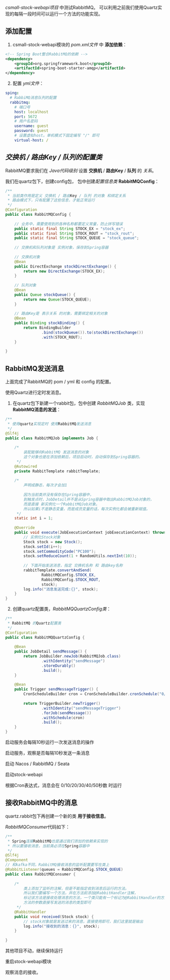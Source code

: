 
*csmall-stock-webapi项目* 中测试RabbitMQ。
可以利用之前我们使用Quartz实现的每隔一段时间可以运行一个方法的功能实现。


## 添加配置

1. csmall-stock-webapi模块的 *pom.xml文件* 中 **添加依赖**：
```xml
<!-- Spring Boot整合RabbitMQ的依赖 -->  
<dependency>  
    <groupId>org.springframework.boot</groupId>  
    <artifactId>spring-boot-starter-amqp</artifactId>  
</dependency>
```

2. 配置 *yml文件*：
```yml
sping:
  # RabbiMQ消息队列的配置
  rabbitmq:
    # 端口号
    host: localhost
    port: 5672
    # 用户名密码
    username: guest
    password: guest
    # 设置虚拟host。单机模式下固定编写 "/" 即可
    virtual-host: /
  ```


## *交换机 / 路由Key / 队列的配置类*

RabbitMQ要求我们在 *Java代码级别* 设置 **交换机** / **路由Key** / **队列** 的 *关系*。
  
我们在quartz包下，创建config包，
包中创建*配置信息类* **RabbitMQConfig**：
```java
/**  
 * 当前类作用是定义 交换机 / 路由Key / 队列 的对象 和绑定关系  
 * 路由模式下，只有配置了这些信息，才能正常运行  
 */  
@Configuration  
public class RabbitMQConfig {  
  
    // 业务中，需要使用到的各种名称都要定义常量，防止拼写错误  
    public static final String STOCK_EX = "stock_ex";  
    public static final String STOCK_ROUT = "stock_rout";  
    public static final String STOCK_QUEUE = "stock_queue";  
  
    // 交换机和队列对象是 实例对象，保存到Spring容器  
  
    // 交换机对象  
    @Bean  
    public DirectExchange stockDirectExchange() {  
        return new DirectExchange(STOCK_EX);  
    }  
  
    // 队列对象  
    @Bean  
    public Queue stockQueue() {  
        return new Queue(STOCK_QUEUE);  
    }  
  
    // 路由Key是 表示关系 的对象，需要绑定相关的对象  
    @Bean  
    public Binding stockBinding() {  
        return BindingBuilder  
                .bind(stockQueue()).to(stockDirectExchange())  
                .with(STOCK_ROUT);  
    }  
  
}
```



## RabbitMQ发送消息

上面完成了RabbitMQ的 pom / yml 和 config 的配置。

使用Quartz进行定时发消息。

1. 在quartz包下新建一个rabbit包，包中创建 *RabbitMQJob* 类，实现 **RabbitMQ消息的发送**：
```java
/**  
 * 使用quartz实现定时 使用RabbitMQ发送消息  
 */  
@Slf4j  
public class RabbitMQJob implements Job {  
  
    /*  
        装配能够向RabbitMQ 发送消息的对象  
        这个对象也是在添加依赖后，项目启动时，自动保存到Spring容器的。  
     */    
    @Autowired  
    private RabbitTemplate rabbitTemplate;  
  
    /*  
	    声明成静态，每次才会加1  
		
	    因为当前类并没有保存在Spring容器中，  
	    到触发点时，JobDetail并不是从Spring容器中取出RabbitMQJob对象的，  
	    而是直接 新实例化一个RabbitMQJob对象。  
	    所以如果i不是静态变量，而是成员变量的话，每次实例化都会被重新赋值。  
	 */
    static int i = 1;  
  
    @Override  
    public void execute(JobExecutionContext jobExecutionContext) throws JobExecutionException {  
        // 实例化Stock对象  
        Stock stock = new Stock();  
        stock.setId(i++);  
        stock.setCommodityCode("PC100");  
        stock.setReduceCount(1 + RandomUtils.nextInt(10));  
  
        // 下面开始发送消息，指定 交换机名称 和 路由key名称  
        rabbitTemplate.convertAndSend(  
                RabbitMQConfig.STOCK_EX,  
                RabbitMQConfig.STOCK_ROUT,  
                stock);  
        log.info("消息发送完成:{}", stock);  
    }  
}
```

2. 创建quartz配置类，*RabbitMQQuartzConfig类*：
```java
/**
 * RabbitMQ 的Quartz配置类
 */
@Configuration
public class RabbitMQQuartzConfig {
  
    @Bean  
    public JobDetail sendMessage() {  
        return JobBuilder.newJob(RabbitMQJob.class)  
                .withIdentity("sendMessage")  
                .storeDurably()  
                .build();  
    }  
  
    @Bean  
    public Trigger sendMessageTrigger() {  
        CronScheduleBuilder cron = CronScheduleBuilder.cronSchedule("0/10 * * * * ?");  
  
        return TriggerBuilder.newTrigger()  
                .withIdentity("sendMessageTrigger")  
                .forJob(sendMessage())  
                .withSchedule(cron)  
                .build();  
    }
}
```

启动服务会每隔10秒运行一次发送消息的操作

启动服务，观察是否每隔10秒发送一条消息

启动 Nacos / RabbitMQ / Seata

启动stock-webapi

根据Cron表达式，消息会在 0/10/20/30/40/50秒数 时运行




## 接收RabbitMQ中的消息

quartz.rabbit包下再创建一个新的类 **用于接收信息**。
  
*RabbitMQConsumer*代码如下：
```java
/**  
 * Spring连接RabbitMQ也是通过我们添加的依赖来实现的  
 * 所以要接收消息，当前类必须在Spring容器中  
 */  
@Slf4j  
@Component  
// 和kafka不同，RabbitMQ接收消息的监听配置要写在类上  
@RabbitListener(queues = RabbitMQConfig.STOCK_QUEUE)  
public class RabbitMQConsumer {  
  
    /*  
        类上添加了监听的注解，但是不能指定收到消息后运行的方法。  
        所以我们要编写一个方法，并在方法前添加@RabbitHandler注解，  
        标记该方法是接收处理消息的方法，一个类只能有一个标记为@RabbitHandler的方法。  
        方法的参数直接写发送的消息的类型即可  
     */    
    @RabbitHandler  
    public void received(Stock stock) {  
        // stock对象就是发送过来的消息，直接使用即可，我们这里就是输出  
        log.info("接收到的消息：{}", stock);  
    }  
      
}
```

其他项目不动，继续保持运行  
  
重启stock-webapi模块  
  
观察消息的接收。